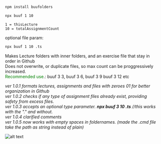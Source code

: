 ```bash
npm install buufolders
````
```bash
npx buuf 1 10
```
```
1 = thisLecture
10 = totalAssignmentCount
```
optional file param:

```bash
npx buuf 1 10 .ts
```

Makes Lecture folders with inner folders, and an exercise file that stay in order in Github  
Does not overwrite, or duplicate files, so max count can be proggressively increased.   
<span style="color:green">Recommended use</span>.: buuf 3 3, buuf 3 6, buuf 3 9 buuf 3 12 etc  
  
*ver 1.0.1 formats lectures, assignments and files with zeroes 01 for better organization in Github*   
*ver 1.0.2 checks if any type of assignment files already exist, providing safety from excess files.*  
*ver 1.0.3 accepts an optional type parameter. **npx buuf 3 10 .ts** //this works with the "." and without.*  
*ver 1.0.4 clarified comments*  
*ver 1.0.5 now works with empty spaces in foldernames. (made the .cmd file take the path as string instead of plain)*

![alt text](https://raw.githubusercontent.com/opafin/Buutti_Bootcamp_Full_Stack/main/buufolders.png)
